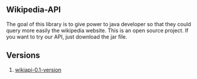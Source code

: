 ## Wikipedia-API

The goal of this library is to give power to java developer so that they could query more easily the wikipedia website.
This is an open source project. If you want to try our API, just download the jar file.

## Versions
1. [wikiapi-0.1-version]
 
[wikiapi-0.1-version]: https://github.com/allarassemjonathan/Wikipedia-API/blob/master/wikiapi-0.1-version.jar?raw=true

